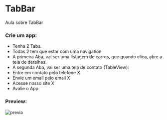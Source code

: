 # TabBar
Aula sobre TabBar

### Crie um app: 
-  Tenha 2 Tabs. 
- Todas 2 tem que estar com uma navigation 
- A primeira Aba, vai ser uma listagem de carros, que quando clica, abre a tela de detalhes. 
- A segunda Aba, vai ser uma tela de contato (TableView): 
- Entre em contato pelo telefone X 
- Envie um email pelo email X 
- Acesse nosso site X 
- Avalie o App

### Preview:
![previa](https://media.giphy.com/media/GxnDbvgW4cs7dZOxMo/giphy.gif)
